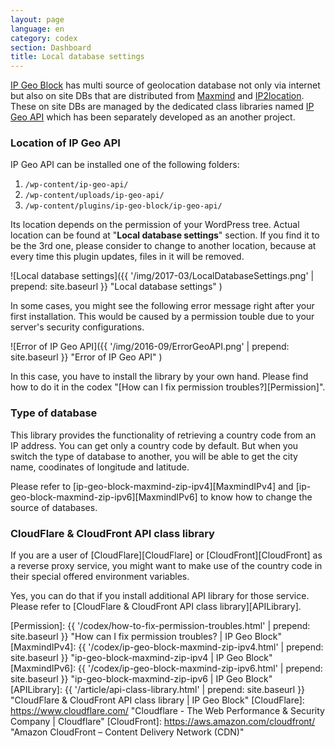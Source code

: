 ```yaml
---
layout: page
language: en
category: codex
section: Dashboard
title: Local database settings
---
```


[IP Geo Block][IP-Geo-Block] has multi source of geolocation database not only 
via internet but also on site DBs that are distributed from [Maxmind][Maxmind] 
and [IP2location][IP2location]. These on site DBs are managed by the dedicated 
class libraries named [IP Geo API][GitGeoAPI] which has been separately 
developed as an another project.

### Location of IP Geo API ###

IP Geo API can be installed one of the following folders:

1. `/wp-content/ip-geo-api/`
2. `/wp-content/uploads/ip-geo-api/`
3. `/wp-content/plugins/ip-geo-block/ip-geo-api/`

Its location depends on the permission of your WordPress tree. Actual location 
can be found at "**Local database settings**" section. If you find it to be the
3rd one, please consider to change to another location, because at every time 
this plugin updates, files in it will be removed.

![Local database settings]({{ '/img/2017-03/LocalDatabaseSettings.png' | prepend: site.baseurl }}
 "Local database settings"
)

In some cases, you might see the following error message right after your first
installation. This would be caused by a permission touble due to your server's 
security configurations.

![Error of IP Geo API]({{ '/img/2016-09/ErrorGeoAPI.png' | prepend: site.baseurl }}
 "Error of IP Geo API"
)

In this case, you have to install the library by your own hand. Please find how 
to do it in the codex "[How can I fix permission troubles?][Permission]".

### Type of database ###

This library provides the functionality of retrieving a country code from an 
IP address. You can get only a country code by default. But when you switch 
the type of database to another, you will be able to get the city name, 
coodinates of longitude and latitude.

Please refer to
[ip-geo-block-maxmind-zip-ipv4][MaxmindIPv4] and 
[ip-geo-block-maxmind-zip-ipv6][MaxmindIPv6] to know how to change the source 
of databases.

### CloudFlare & CloudFront API class library ###

If you are a user of [CloudFlare][CloudFlare] or [CloudFront][CloudFront] as a 
reverse proxy service, you might want to make use of the country code in their 
special offered environment variables.

Yes, you can do that if you install additional API library for those service.
Please refer to [CloudFlare & CloudFront API class library][APILibrary].

[IP-Geo-Block]: https://wordpress.org/plugins/ip-geo-block/ "WordPress › IP Geo Block « WordPress Plugins"
[Maxmind]:      https://www.maxmind.com/ "IP Geolocation and Online Fraud Prevention | MaxMind"
[IP2Location]:  https://www.ip2location.com/ "IP Address Geolocation to Identify Website Visitor's Geographical Location"
[GitGeoAPI]:    https://github.com/tokkonopapa/WordPress-IP-Geo-API "GitHub - tokkonopapa/WordPress-IP-Geo-API: A class library combined with WordPress plugin IP Geo Block to handle geo-location database of Maxmind and IP2Location."
[Permission]:   {{ '/codex/how-to-fix-permission-troubles.html' | prepend: site.baseurl }} "How can I fix permission troubles? | IP Geo Block"
[MaxmindIPv4]:  {{ '/codex/ip-geo-block-maxmind-zip-ipv4.html'  | prepend: site.baseurl }} "ip-geo-block-maxmind-zip-ipv4 | IP Geo Block"
[MaxmindIPv6]:  {{ '/codex/ip-geo-block-maxmind-zip-ipv6.html'  | prepend: site.baseurl }} "ip-geo-block-maxmind-zip-ipv6 | IP Geo Block"
[APILibrary]:   {{ '/article/api-class-library.html'            | prepend: site.baseurl }} "CloudFlare & CloudFront API class library | IP Geo Block"
[CloudFlare]:   https://www.cloudflare.com/ "Cloudflare - The Web Performance & Security Company | Cloudflare"
[CloudFront]:   https://aws.amazon.com/cloudfront/ "Amazon CloudFront – Content Delivery Network (CDN)"

